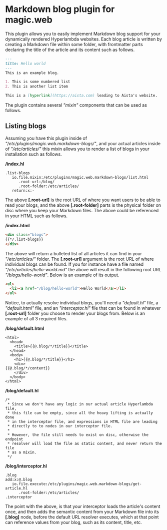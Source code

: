 
# Markdown blog plugin for magic.web

This plugin allows you to easily implement Markdown blog support for your dynamically rendered Hyperlambda websites.
Each blog article is written by creating a Markdown file within some folder, with frontmatter parts
declaring the title of the article and its content such as follows.

```markdown
---
title: Hello world
---
This is an example blog.

1. This is some numbered list
2. This is another list item

This is a [hyperlink](https://aista.com) leading to Aista's website.
```

The plugin contains several _"mixin"_ components that can be used as follows.

## Listing blogs

Assuming you have this plugin inside of _"/etc/plugins/magic.web.markdown-blogs/"_, and your actual
articles inside of _"/etc/articles/"_ this mixin allows you to render a list of blogs in your installation
such as follows.

**/index.hl**

```
.list-blogs
   io.file.mixin:/etc/plugins/magic.web.markdown-blogs/list.html
      .root-url:/blog/
      .root-folder:/etc/articles/
   return:x:-
```

The above **[.root-url]** is the root URL of where you want users to be able to read your blogs, and
the above **[.root-folder]** parts is the physical folder on disc where you keep your Markdown files.
The above could be referenced in your HTML such as follows.

**/index.html**

```html
<div class="blogs">
{{*/.list-blogs}}
</div>
```

The above will return a bulleted list of all articles it can find in your _"/etc/articles/"_ folder.
The **[.root-url]** argument is the root URL of where individual blogs can be found. If you for
instance have a file named _"/etc/articles/hello-world.md"_ the above will result in the following
root URL _"/blogs/hello-world"_. Below is an example of its output.

```html
<ul>
  <li><a href="/blog/hello-world">Hello World</a></li>
</ul>
```

Notice, to actually resolve individual blogs, you'll need a _"default.hl"_ file, a _"default.html"_
file, and an _"interceptor.hl"_ file that can be found in whatever **[.root-url]** folder you choose
to render your blogs from. Below is an example of all 3 required files.

**/blog/default.html**

```
<html>
  <head>
    <title>{{@.blog/*/title}}</title>
  </head>
  <body>
    <h1>{{@.blog/*/title}}</h1>
    <div>
{{@.blog/*/content}}
    </div>
  </body>
</html>
```

**/blog/default.hl**

```
/*
 * Since we don't have any logic in our actual article Hyperlambda file,
 * this file can be empty, since all the heavy lifting is actually done
 * in the interceptor file, and expressions in HTML file are leading
 * directly to to nodes in our interceptor file.
 *
 * However, the file still needs to exist on disc, otherwise the endpoint
 * resolver will load the file as static content, and never return the file
 * as a mixin.
 */
```

**/blog/interceptor.hl**

```
.blog
add:x:@.blog
   io.file.execute:/etc/plugins/magic.web.markdown-blogs/get-article.hl
      .root-folder:/etc/articles/
.interceptor
```

The point with the above, is that your interceptor loads the article's content once,
and then adds the semantic content from your Markdown file into its **[.blog]** node,
before the default URL resolver executes, which at that point can reference values
from your blog, such as its content, title, etc.
